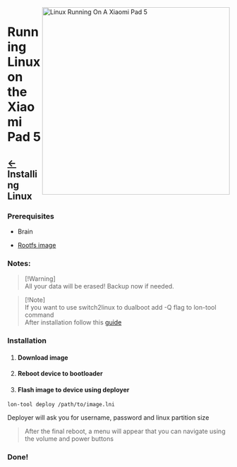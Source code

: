 <img align="right" src="../../assets/nabu.png" width="425" alt="Linux Running On A Xiaomi Pad 5">

# Running Linux on the Xiaomi Pad 5

## [←](./prepare-en.md) Installing Linux

### Prerequisites
- Brain
  
- [Rootfs image](https://timoxa0.su/?dir=share/nabu/images/v3)

### Notes:
> [!Warning]\
> All your data will be erased! Backup now if needed.

> [!Note]\
> If you want to use switch2linux to dualboot add -Q flag to lon-tool command\
> After installation follow this [guide](./linuxswitch-en.md)

### Installation

1. #### Download image

2. #### Reboot device to bootloader

3. #### Flash image to device using deployer
```
lon-tool deploy /path/to/image.lni
```
Deployer will ask you for username, password and linux partition size

> After the final reboot, a menu will appear that you can navigate using the volume and power buttons

### Done!
